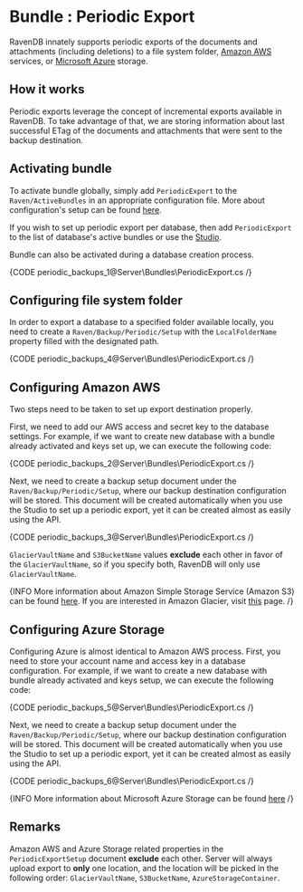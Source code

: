 # Bundle : Periodic Export

RavenDB innately supports periodic exports of the documents and attachments (including deletions) to a file system folder, [Amazon AWS](https://aws.amazon.com/) services, or [Microsoft Azure](http://azure.microsoft.com/) storage.  

## How it works

Periodic exports leverage the concept of incremental exports available in RavenDB. To take advantage of that, we are storing information about last successful ETag of the documents and attachments that were sent to the backup destination.

## Activating bundle

To activate bundle globally, simply add `PeriodicExport` to the `Raven/ActiveBundles` in  an appropriate configuration file. More about configuration's setup can be found [here](../../server/configuration/configuration-options).

If you wish to set up periodic export per database, then add `PeriodicExport` to the list of database's active bundles or use the [Studio](../../studio/overview/settings/periodic-export).

Bundle can also be activated during a database creation process.

{CODE periodic_backups_1@Server\Bundles\PeriodicExport.cs /}

## Configuring file system folder

In order to export a database to a specified folder available locally, you need to create a `Raven/Backup/Periodic/Setup` with the `LocalFolderName` property filled with the designated path.

{CODE periodic_backups_4@Server\Bundles\PeriodicExport.cs /}

## Configuring Amazon AWS

Two steps need to be taken to set up export destination properly.

First, we need to add our AWS access and secret key to the database settings. For example, if we want to create new database with a bundle already activated and keys set up, we can execute the following code:

{CODE periodic_backups_2@Server\Bundles\PeriodicExport.cs /}

Next, we need to create a backup setup document under the `Raven/Backup/Periodic/Setup`, where our backup destination configuration will be stored. This document will be created automatically when you use the Studio to set up a periodic export, yet it can be created almost as easily using the API.

{CODE periodic_backups_3@Server\Bundles\PeriodicExport.cs /}

`GlacierVaultName` and `S3BucketName` values **exclude** each other in favor of the `GlacierVaultName`, so if you specify both, RavenDB will only use `GlacierVaultName`. 

{INFO More information about Amazon Simple Storage Service (Amazon S3) can be found [here](https://aws.amazon.com/s3/). If you are interested in Amazon Glacier, visit [this](https://aws.amazon.com/glacier/) page. /}

## Configuring Azure Storage

Configuring Azure is almost identical to Amazon AWS process. First, you need to store your account name and access key in a database configuration. For example, if we want to create a new database with bundle already activated and keys setup, we can execute the following code:

{CODE periodic_backups_5@Server\Bundles\PeriodicExport.cs /}

Next, we need to create a backup setup document under the `Raven/Backup/Periodic/Setup`, where our backup destination configuration will be stored. This document will be created automatically when you use the Studio to set up a periodic export, yet it can be created almost as easily using the API.

{CODE periodic_backups_6@Server\Bundles\PeriodicExport.cs /}

{INFO More information about Microsoft Azure Storage can be found [here](http://azure.microsoft.com/en-us/services/storage/) /}

## Remarks

Amazon AWS and Azure Storage related properties in the `PeriodicExportSetup` document **exclude** each other. Server will always upload export to **only** one location, and the location will be picked in the following order: `GlacierVaultName`, `S3BucketName`, `AzureStorageContainer`.
